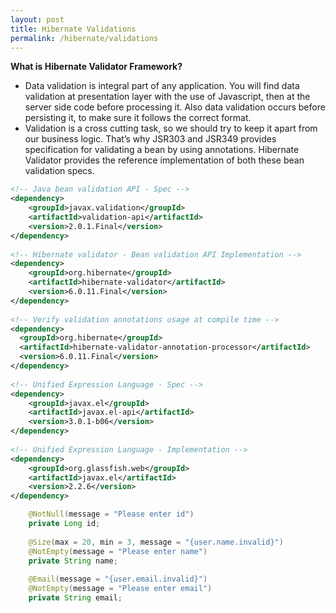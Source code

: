 ```yaml
---
layout: post
title: Hibernate Validations
permalink: /hibernate/validations
---
```


**What is Hibernate Validator Framework?**  
-	Data validation is integral part of any application. You will find data validation at presentation layer with the use of Javascript, then at the server side code before processing it. Also data validation occurs before persisting it, to make sure it follows the correct format.
-	Validation is a cross cutting task, so we should try to keep it apart from our business logic. That’s why JSR303 and JSR349 provides specification for validating a bean by using annotations. Hibernate Validator provides the reference implementation of both these bean validation specs. 

```xml
<!-- Java bean validation API - Spec -->
<dependency>
    <groupId>javax.validation</groupId>
    <artifactId>validation-api</artifactId>
    <version>2.0.1.Final</version>
</dependency>
 
<!-- Hibernate validator - Bean validation API Implementation -->
<dependency>
    <groupId>org.hibernate</groupId>
    <artifactId>hibernate-validator</artifactId>
    <version>6.0.11.Final</version>
</dependency>
 
<!-- Verify validation annotations usage at compile time -->
<dependency>
  <groupId>org.hibernate</groupId>
  <artifactId>hibernate-validator-annotation-processor</artifactId>
  <version>6.0.11.Final</version>
</dependency>
 
<!-- Unified Expression Language - Spec -->
<dependency>
    <groupId>javax.el</groupId>
    <artifactId>javax.el-api</artifactId>
    <version>3.0.1-b06</version>
</dependency>
 
<!-- Unified Expression Language - Implementation -->
<dependency>
    <groupId>org.glassfish.web</groupId>
    <artifactId>javax.el</artifactId>
    <version>2.2.6</version>
</dependency>
```

```java
    @NotNull(message = "Please enter id")
    private Long id;
 
    @Size(max = 20, min = 3, message = "{user.name.invalid}")
    @NotEmpty(message = "Please enter name")
    private String name;
 
    @Email(message = "{user.email.invalid}")
    @NotEmpty(message = "Please enter email")
    private String email;
```
